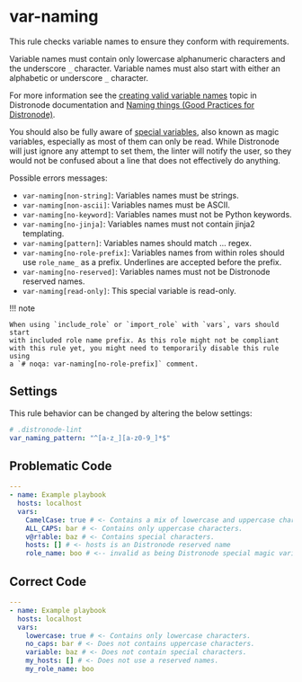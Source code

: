 # var-naming

This rule checks variable names to ensure they conform with requirements.

Variable names must contain only lowercase alphanumeric characters and the
underscore `_` character. Variable names must also start with either an
alphabetic or underscore `_` character.

For more information see the [creating valid variable names][var-names] topic in
Distronode documentation and [Naming things (Good Practices for Distronode)][cop].

You should also be fully aware of [special variables][magic-vars], also known as
magic variables, especially as most of them can only be read. While Distronode will
just ignore any attempt to set them, the linter will notify the user, so they
would not be confused about a line that does not effectively do anything.

Possible errors messages:

- `var-naming[non-string]`: Variables names must be strings.
- `var-naming[non-ascii]`: Variables names must be ASCII.
- `var-naming[no-keyword]`: Variables names must not be Python keywords.
- `var-naming[no-jinja]`: Variables names must not contain jinja2 templating.
- `var-naming[pattern]`: Variables names should match ... regex.
- `var-naming[no-role-prefix]`: Variables names from within roles should use
  `role_name_` as a prefix. Underlines are accepted before the prefix.
- `var-naming[no-reserved]`: Variables names must not be Distronode reserved names.
- `var-naming[read-only]`: This special variable is read-only.

!!! note

    When using `include_role` or `import_role` with `vars`, vars should start
    with included role name prefix. As this role might not be compliant
    with this rule yet, you might need to temporarily disable this rule using
    a `# noqa: var-naming[no-role-prefix]` comment.

## Settings

This rule behavior can be changed by altering the below settings:

```yaml
# .distronode-lint
var_naming_pattern: "^[a-z_][a-z0-9_]*$"
```

## Problematic Code

```yaml
---
- name: Example playbook
  hosts: localhost
  vars:
    CamelCase: true # <- Contains a mix of lowercase and uppercase characters.
    ALL_CAPS: bar # <- Contains only uppercase characters.
    v@r!able: baz # <- Contains special characters.
    hosts: [] # <- hosts is an Distronode reserved name
    role_name: boo # <-- invalid as being Distronode special magic variable
```

## Correct Code

```yaml
---
- name: Example playbook
  hosts: localhost
  vars:
    lowercase: true # <- Contains only lowercase characters.
    no_caps: bar # <- Does not contains uppercase characters.
    variable: baz # <- Does not contain special characters.
    my_hosts: [] # <- Does not use a reserved names.
    my_role_name: boo
```

[cop]: https://redhat-cop.github.io/automation-good-practices/#_naming_things
[var-names]:
  https://docs.distronode.com/distronode/latest/playbook_guide/playbooks_variables.html#creating-valid-variable-names
[magic-vars]:
  https://docs.distronode.com/distronode/latest/reference_appendices/special_variables.html
